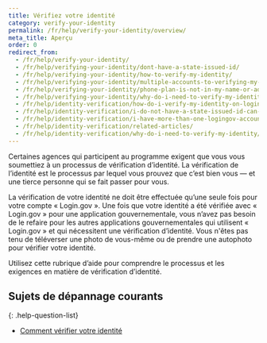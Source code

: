 ```yaml
---
title: Vérifiez votre identité
category: verify-your-identity
permalink: /fr/help/verify-your-identity/overview/
meta_title: Aperçu
order: 0
redirect_from:
  - /fr/help/verify-your-identity/
  - /fr/help/verifying-your-identity/dont-have-a-state-issued-id/
  - /fr/help/verifying-your-identity/how-to-verify-my-identity/
  - /fr/help/verifying-your-identity/multiple-accounts-to-verifying-my-identity-for/
  - /fr/help/verifying-your-identity/phone-plan-is-not-in-my-name-or-address/
  - /fr/help/verifying-your-identity/why-do-i-need-to-verify-my-identity/
  - /fr/help/identity-verification/how-do-i-verify-my-identity-on-logingov/
  - /fr/help/identity-verification/i-do-not-have-a-state-issued-id-can-i-still-verify-my-identity/
  - /fr/help/identity-verification/i-have-more-than-one-logingov-account-can-I-verify-my-identity-for-all-of-them/
  - /fr/help/identity-verification/related-articles/
  - /fr/help/identity-verification/why-do-i-need-to-verify-my-identity/
---
```


Certaines agences qui participent au programme exigent que vous vous soumettiez à un processus de vérification d’identité. La vérification de l’identité est le processus par lequel vous prouvez que c’est bien vous — et une tierce personne qui se fait passer pour vous.

La vérification de votre identité ne doit être effectuée qu’une seule fois pour votre compte « Login.gov ». Une fois que votre identité a été vérifiée avec « Login.gov » pour une application gouvernementale, vous n’avez pas besoin de le refaire pour les autres applications gouvernementales qui utilisent « Login.gov » et qui nécessitent une vérification d’identité. Vous n'êtes pas tenu de téléverser une photo de vous-même ou de prendre une autophoto pour vérifier votre identité.

Utilisez cette rubrique d’aide pour comprendre le processus et les exigences en matière de vérification d’identité.

## Sujets de dépannage courants

{: .help-question-list}
* [Comment vérifier votre identité](/fr/help/verify-your-identity/how-to-verify-your-identity/)
